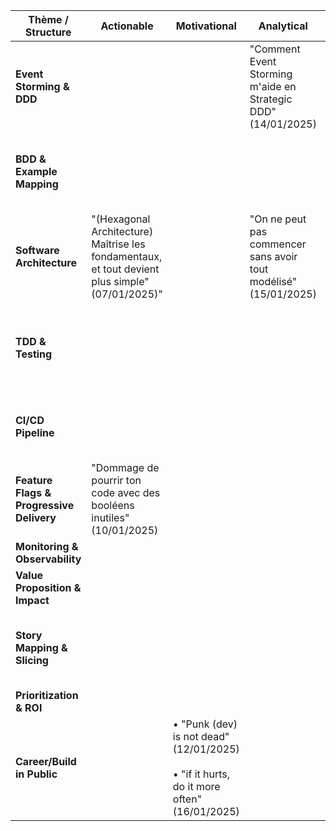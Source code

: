 | Thème / Structure                        | Actionable                                                                                      | Motivational                                                                                      | Analytical                                                       | Contrarian                                                                             | Observation                                                            | X vs. Y                                                               | Present/Future                                                                    | Listicle                                                | Upcoming Week                                    | Highs/Lows |
| ---------------------------------------- | ----------------------------------------------------------------------------------------------- | ------------------------------------------------------------------------------------------------- | ---------------------------------------------------------------- | -------------------------------------------------------------------------------------- | ---------------------------------------------------------------------- | --------------------------------------------------------------------- | --------------------------------------------------------------------------------- | ------------------------------------------------------- | ------------------------------------------------ | ---------- |
| **Event Storming & DDD**                 |                                                                                                 |                                                                                                   | "Comment Event Storming m'aide en Strategic DDD" (14/01/2025)    |                                                                                        |                                                                        |                                                                       |                                                                                   |                                                         |                                                  |            |
| **BDD & Example Mapping**                |                                                                                                 |                                                                                                   |                                                                  |                                                                                        | "Example Mapping vs 'La petite feature facile et rapide'" (17/01/2025) |                                                                       |                                                                                   |                                                         |                                                  |            |
| **Software Architecture**                | "(Hexagonal Architecture) Maîtrise les fondamentaux, et tout devient plus simple" (07/01/2025)" |                                                                                                   | "On ne peut pas commencer sans avoir tout modélisé" (15/01/2025) | "La sur-qualité n'existe pas" (06/01/2025)                                             |                                                                        |                                                                       |                                                                                   |                                                         | "Hexagonal Architecture How To n°4" (19/01/2025) |            |
| **TDD & Testing**                        |                                                                                                 |                                                                                                   |                                                                  | "Écrire des tests ralentit le dev... Et c'est exactement ce qu'il te faut (18/01/2025) | "Tu galères avec TDD ? Essaie TCR !" (20/01/2025)                      |                                                                       |                                                                                   |                                                         |                                                  |            |
| **CI/CD Pipeline**                       |                                                                                                 |                                                                                                   |                                                                  |                                                                                        | "Qualité, performance et bien-être vont de pair" (08/01/2025)          |                                                                       |                                                                                   | "Les 10 steps de ma pipeline CI (Node/TS)" (13/01/2025) |                                                  |            |
| **Feature Flags & Progressive Delivery** | "Dommage de pourrir ton code avec des booléens inutiles" (10/01/2025)                           |                                                                                                   |                                                                  |                                                                                        |                                                                        |                                                                       |                                                                                   |                                                         |                                                  |            |
| **Monitoring & Observability**           |                                                                                                 |                                                                                                   |                                                                  |                                                                                        |                                                                        |                                                                       |                                                                                   |                                                         |                                                  |            |
| **Value Proposition & Impact**           |                                                                                                 |                                                                                                   |                                                                  |                                                                                        |                                                                        |                                                                       |                                                                                   |                                                         |                                                  |            |
| **Story Mapping & Slicing**              |                                                                                                 |                                                                                                   |                                                                  |                                                                                        |                                                                        | "🚀 Combine vertical slicing et outside-in (Horizontal)" (11/01/2025) |                                                                                   |                                                         |                                                  |            |
| **Prioritization & ROI**                 |                                                                                                 |                                                                                                   |                                                                  |                                                                                        |                                                                        |                                                                       |                                                                                   |                                                         |                                                  |            |
| **Career/Build in Public**               |                                                                                                 | • "Punk (dev) is not dead" (12/01/2025) <br/><br/> • "if it hurts, do it more often" (16/01/2025) |                                                                  |                                                                                        |                                                                        |                                                                       | "Code tout en dur, pas d'abstraction, ni de tests, on part en REPL." (09/01/2025) |                                                         |                                                  |            |
